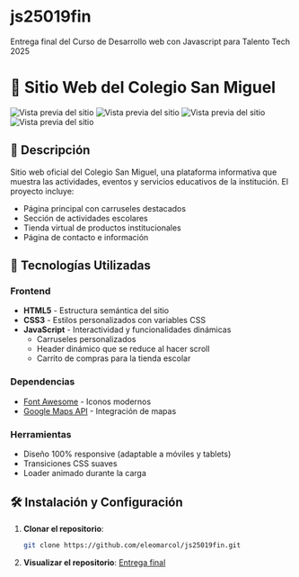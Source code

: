 # js25019fin
Entrega final del Curso de Desarrollo web con Javascript para Talento Tech 2025

# 🏫 Sitio Web del Colegio San Miguel

![Vista previa del sitio](readme/colegio1.jpg)
![Vista previa del sitio](readme/colegio2.jpg)
![Vista previa del sitio](readme/colegio3.jpg)
![Vista previa del sitio](readme/colegio4.jpg)

## 📝 Descripción

Sitio web oficial del Colegio San Miguel, una plataforma informativa que muestra las actividades, eventos y servicios educativos de la institución. El proyecto incluye:

- Página principal con carruseles destacados
- Sección de actividades escolares
- Tienda virtual de productos institucionales
- Página de contacto e información

## 🚀 Tecnologías Utilizadas

### Frontend
- **HTML5** - Estructura semántica del sitio
- **CSS3** - Estilos personalizados con variables CSS
- **JavaScript** - Interactividad y funcionalidades dinámicas
  - Carruseles personalizados
  - Header dinámico que se reduce al hacer scroll
  - Carrito de compras para la tienda escolar

### Dependencias
- [Font Awesome](https://fontawesome.com/) - Iconos modernos
- [Google Maps API](https://developers.google.com/maps) - Integración de mapas

### Herramientas
- Diseño 100% responsive (adaptable a móviles y tablets)
- Transiciones CSS suaves
- Loader animado durante la carga

## 🛠️ Instalación y Configuración

1. **Clonar el repositorio**:
   ```bash
   git clone https://github.com/eleomarcol/js25019fin.git

2. **Visualizar el repositorio**:
   [Entrega final](https://eleomarcol.github.io/js25019fin/)  
